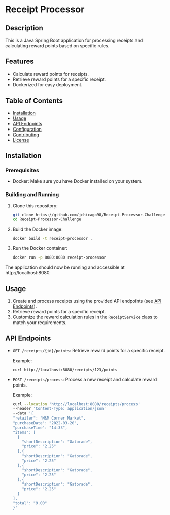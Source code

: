
# Receipt Processor

## Description

This is a Java Spring Boot application for processing receipts and calculating reward points based on specific rules.

## Features

- Calculate reward points for receipts.
- Retrieve reward points for a specific receipt.
- Dockerized for easy deployment.

## Table of Contents

- [Installation](#installation)
- [Usage](#usage)
- [API Endpoints](#api-endpoints)
- [Configuration](#configuration)
- [Contributing](#contributing)
- [License](#license)

## Installation

### Prerequisites

- Docker: Make sure you have Docker installed on your system.

### Building and Running

1. Clone this repository:

   ```sh
   git clone https://github.com/jchicago98/Receipt-Processor-Challenge.git
   cd Receipt-Processor-Challenge
   ```

2. Build the Docker image:

   ```sh
   docker build -t receipt-processor .
   ```

3. Run the Docker container:

   ```sh
   docker run -p 8080:8080 receipt-processor
   ```

The application should now be running and accessible at http://localhost:8080.

## Usage

1. Create and process receipts using the provided API endpoints (see [API Endpoints](#api-endpoints)).
2. Retrieve reward points for a specific receipt.
3. Customize the reward calculation rules in the `ReceiptService` class to match your requirements.

## API Endpoints

- `GET /receipts/{id}/points`: Retrieve reward points for a specific receipt.

  Example:

  ```sh
  curl http://localhost:8080/receipts/123/points
  ```

- `POST /receipts/process`: Process a new receipt and calculate reward points.

  Example:

  ```sh
  curl --location 'http://localhost:8080/receipts/process' 
  --header 'Content-Type: application/json' 
  --data '{
  "retailer": "M&M Corner Market",
  "purchaseDate": "2022-03-20",
  "purchaseTime": "14:33",
  "items": [
    {
      "shortDescription": "Gatorade",
      "price": "2.25"
    },{
      "shortDescription": "Gatorade",
      "price": "2.25"
    },{
      "shortDescription": "Gatorade",
      "price": "2.25"
    },{
      "shortDescription": "Gatorade",
      "price": "2.25"
    }
  ],
  "total": "9.00"
  }'
  ```
